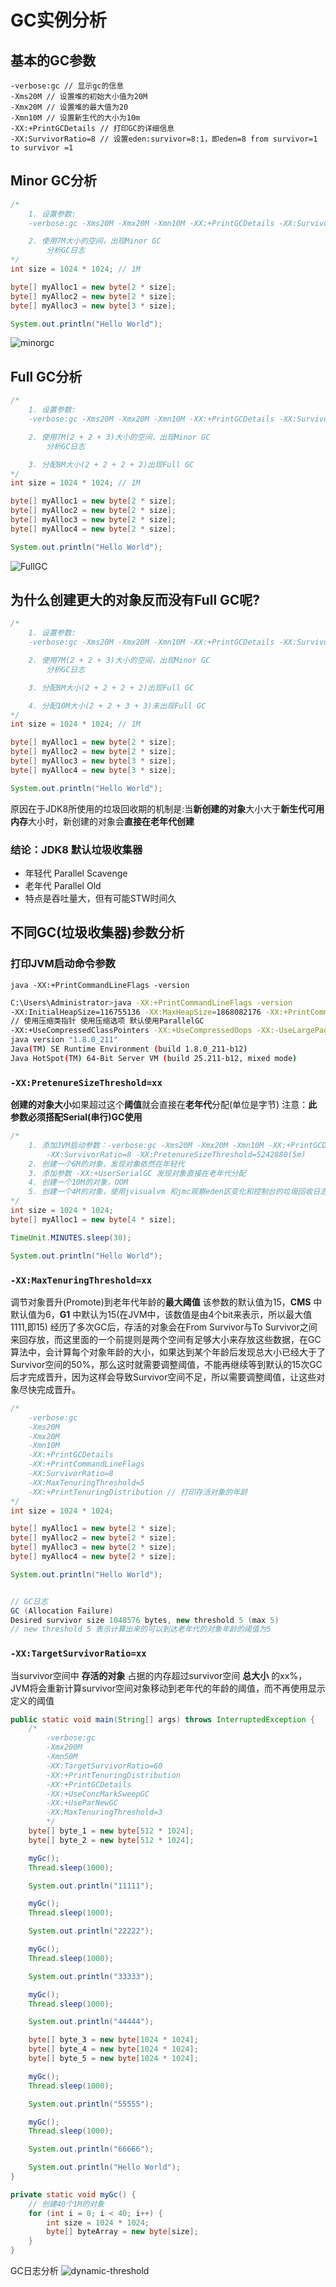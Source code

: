 # GC实例分析
## 基本的GC参数
```
-verbose:gc // 显示gc的信息
-Xms20M // 设置堆的初始大小值为20M
-Xmx20M // 设置堆的最大值为20
-Xmn10M // 设置新生代的大小为10m
-XX:+PrintGCDetails // 打印GC的详细信息
-XX:SurvivorRatio=8 // 设置eden:survivor=8:1，即eden=8 from survivor=1 to survivor =1
```

## Minor GC分析
```java
/*
    1. 设置参数:
    -verbose:gc -Xms20M -Xmx20M -Xmn10M -XX:+PrintGCDetails -XX:SurvivorRatio=8

    2. 使用7M大小的空间，出现Minor GC
        分析GC日志
*/
int size = 1024 * 1024; // 1M

byte[] myAlloc1 = new byte[2 * size];
byte[] myAlloc2 = new byte[2 * size];
byte[] myAlloc3 = new byte[3 * size];

System.out.println("Hello World");
```
![minorgc](/assets/minorgc.png)

## Full GC分析
```java
/*
    1. 设置参数:
    -verbose:gc -Xms20M -Xmx20M -Xmn10M -XX:+PrintGCDetails -XX:SurvivorRatio=8

    2. 使用7M(2 + 2 + 3)大小的空间，出现Minor GC
        分析GC日志

    3. 分配8M大小(2 + 2 + 2 + 2)出现Full GC
*/
int size = 1024 * 1024; // 1M

byte[] myAlloc1 = new byte[2 * size];
byte[] myAlloc2 = new byte[2 * size];
byte[] myAlloc3 = new byte[2 * size];
byte[] myAlloc4 = new byte[2 * size];

System.out.println("Hello World");
```
![FullGC](/assets/FullGC.png)

## 为什么创建更大的对象反而没有Full GC呢?
```java
/*
    1. 设置参数:
    -verbose:gc -Xms20M -Xmx20M -Xmn10M -XX:+PrintGCDetails -XX:SurvivorRatio=8

    2. 使用7M(2 + 2 + 3)大小的空间，出现Minor GC
        分析GC日志

    3. 分配8M大小(2 + 2 + 2 + 2)出现Full GC

    4. 分配10M大小(2 + 2 + 3 + 3)未出现Full GC
*/
int size = 1024 * 1024; // 1M

byte[] myAlloc1 = new byte[2 * size];
byte[] myAlloc2 = new byte[2 * size];
byte[] myAlloc3 = new byte[3 * size];
byte[] myAlloc4 = new byte[3 * size];

System.out.println("Hello World");
```
原因在于JDK8所使用的垃圾回收期的机制是:当**新创建的对象**大小大于**新生代可用内存**大小时，新创建的对象会**直接在老年代创建**

### 结论：JDK8 默认垃圾收集器
* 年轻代 Parallel Scavenge
* 老年代 Parallel Old
* 特点是吞吐量大，但有可能STW时间久

## 不同GC(垃圾收集器)参数分析
### 打印JVM启动命令参数
`java -XX:+PrintCommandLineFlags -version`
```bash
C:\Users\Administrator>java -XX:+PrintCommandLineFlags -version
-XX:InitialHeapSize=116755136 -XX:MaxHeapSize=1868082176 -XX:+PrintCommandLineFlags
// 使用压缩类指针 使用压缩选项 默认使用ParallelGC
-XX:+UseCompressedClassPointers -XX:+UseCompressedOops -XX:-UseLargePagesIndividualAllocation -XX:+UseParallelGC
java version "1.8.0_211"
Java(TM) SE Runtime Environment (build 1.8.0_211-b12)
Java HotSpot(TM) 64-Bit Server VM (build 25.211-b12, mixed mode)
```

### `-XX:PretenureSizeThreshold=xx`
**创建的对象大小**如果超过这个**阈值**就会直接在**老年代**分配(单位是字节)
注意：**此参数必须搭配Serial(串行)GC使用**
```java
/*
    1. 添加JVM启动参数：-verbose:gc -Xms20M -Xmx20M -Xmn10M -XX:+PrintGCDetails
        -XX:SurvivorRatio=8 -XX:PretenureSizeThreshold=5242880(5m)
    2. 创建一个6M的对象，发现对象依然在年轻代
    3. 添加参数 -XX:+UserSerialGC 发现对象直接在老年代分配
    4. 创建一个10M的对象，OOM
    5. 创建一个4M的对象，使用jvisualvm 和jmc观察eden区变化和控制台的垃圾回收日志
*/
int size = 1024 * 1024;
byte[] myAlloc1 = new byte[4 * size];

TimeUnit.MINUTES.sleep(30);

System.out.println("Hello World");
```

### `-XX:MaxTenuringThreshold=xx`
调节对象晋升(Promote)到老年代年龄的**最大阈值**
该参数的默认值为15，**CMS** 中默认值为6，**G1** 中默认为15(在JVM中，该数值是由4个bit来表示，所以最大值 1111,即15)
经历了多次GC后，存活的对象会在From Survivor与To Survivor之间来回存放，而这里面的一个前提则是两个空间有足够大小来存放这些数据，在GC算法中，会计算每个对象年龄的大小，如果达到某个年龄后发现总大小已经大于了Survivor空间的50%，那么这时就需要调整阈值，不能再继续等到默认的15次GC后才完成晋升，因为这样会导致Survivor空间不足，所以需要调整阈值，让这些对象尽快完成晋升。

```java
/*
    -verbose:gc
    -Xms20M
    -Xmx20M
    -Xmn10M
    -XX:+PrintGCDetails
    -XX:+PrintCommandLineFlags
    -XX:SurvivorRatio=8
    -XX:MaxTenuringThreshold=5
    -XX:+PrintTenuringDistribution // 打印存活对象的年龄
*/
int size = 1024 * 1024;

byte[] myAlloc1 = new byte[2 * size];
byte[] myAlloc2 = new byte[2 * size];
byte[] myAlloc3 = new byte[2 * size];
byte[] myAlloc4 = new byte[2 * size];

System.out.println("Hello World");


// GC日志
GC (Allocation Failure)
Desired survivor size 1048576 bytes, new threshold 5 (max 5)
// new threshold 5 表示计算出来的可以到达老年代的对象年龄的阈值为5
```

### `-XX:TargetSurvivorRatio=xx`
当survivor空间中 **存活的对象** 占据的内存超过survivor空间 **总大小** 的xx%，JVM将会重新计算survivor空间对象移动到老年代的年龄的阈值，而不再使用显示定义的阈值
```java
public static void main(String[] args) throws InterruptedException {
    /*
        -verbose:gc
        -Xmx200M
        -Xmn50M
        -XX:TargetSurvivorRatio=60
        -XX:+PrintTenuringDistribution
        -XX:+PrintGCDetails
        -XX:+UseConcMarkSweepGC
        -XX:+UseParNewGC
        -XX:MaxTenuringThreshold=3
        */
    byte[] byte_1 = new byte[512 * 1024];
    byte[] byte_2 = new byte[512 * 1024];

    myGc();
    Thread.sleep(1000);

    System.out.println("11111");

    myGc();
    Thread.sleep(1000);

    System.out.println("22222");

    myGc();
    Thread.sleep(1000);

    System.out.println("33333");

    myGc();
    Thread.sleep(1000);

    System.out.println("44444");

    byte[] byte_3 = new byte[1024 * 1024];
    byte[] byte_4 = new byte[1024 * 1024];
    byte[] byte_5 = new byte[1024 * 1024];

    myGc();
    Thread.sleep(1000);

    System.out.println("55555");

    myGc();
    Thread.sleep(1000);

    System.out.println("66666");

    System.out.println("Hello World");
}

private static void myGc() {
    // 创建40个1M的对象
    for (int i = 0; i < 40; i++) {
        int size = 1024 * 1024;
        byte[] byteArray = new byte[size];
    }
}
```
GC日志分析
![dynamic-threshold](/assets/dynamic-threshold.png)
